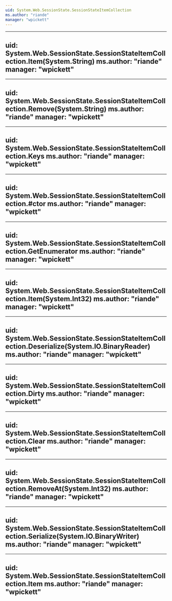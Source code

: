 ```yaml
---
uid: System.Web.SessionState.SessionStateItemCollection
ms.author: "riande"
manager: "wpickett"
---
```


---
uid: System.Web.SessionState.SessionStateItemCollection.Item(System.String)
ms.author: "riande"
manager: "wpickett"
---

---
uid: System.Web.SessionState.SessionStateItemCollection.Remove(System.String)
ms.author: "riande"
manager: "wpickett"
---

---
uid: System.Web.SessionState.SessionStateItemCollection.Keys
ms.author: "riande"
manager: "wpickett"
---

---
uid: System.Web.SessionState.SessionStateItemCollection.#ctor
ms.author: "riande"
manager: "wpickett"
---

---
uid: System.Web.SessionState.SessionStateItemCollection.GetEnumerator
ms.author: "riande"
manager: "wpickett"
---

---
uid: System.Web.SessionState.SessionStateItemCollection.Item(System.Int32)
ms.author: "riande"
manager: "wpickett"
---

---
uid: System.Web.SessionState.SessionStateItemCollection.Deserialize(System.IO.BinaryReader)
ms.author: "riande"
manager: "wpickett"
---

---
uid: System.Web.SessionState.SessionStateItemCollection.Dirty
ms.author: "riande"
manager: "wpickett"
---

---
uid: System.Web.SessionState.SessionStateItemCollection.Clear
ms.author: "riande"
manager: "wpickett"
---

---
uid: System.Web.SessionState.SessionStateItemCollection.RemoveAt(System.Int32)
ms.author: "riande"
manager: "wpickett"
---

---
uid: System.Web.SessionState.SessionStateItemCollection.Serialize(System.IO.BinaryWriter)
ms.author: "riande"
manager: "wpickett"
---

---
uid: System.Web.SessionState.SessionStateItemCollection.Item
ms.author: "riande"
manager: "wpickett"
---
